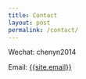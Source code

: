 ```yaml
---
title: Contact
layout: post
permalink: /contact/
---
```


Wechat: chenyn2014

Email: <a href="mailto:{{site.email}}">{{site.email}}</a>

